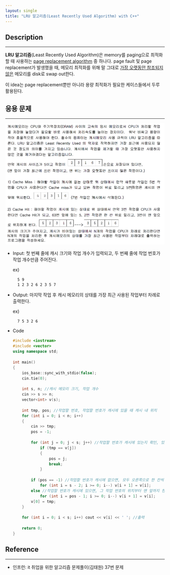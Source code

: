 ```yaml
---
layout: single
title: "LRU 알고리즘(Least Recently Used Algorithm) with C++"
---
```


## Description
---

**LRU 알고리즘**(Least Recently Used Algorithm)은 memory를 paging으로 최적화할 때 사용하는 [page replacement algorithm](https://github.com/ITHwang/ITHwang.github.io/blob/master/_posts/2021-03-08-algorithm-page-replacement-algorithm.md) 중 하나다. page fault 및 page replacement가 발생했을 때, 메모리 최적화를 위해 말 그대로 <u>가장 오랫동안 참조되지 않은</u> 메모리를 disk로 swap out한다.

이 idea는 page replacement뿐만 아니라 용량 최적화가 필요한 케이스들에서 두루 활용된다.

## 응용 문제
---

<!-- ![lru-1](https://github.com/ITHwang/ITHwang.github.io/blob/master/_images/20210307-lru-1.png?raw=true) -->
![lru-1](/_images/20210307-lru-1.png?raw=true)

- Input: 첫 번째 줄에 캐시 크기와 작업 개수가 입력되고, 두 번째 줄에 작업 번호가 작업 개수만큼 주어진다.

    ex)

        5 9
        1 2 3 2 6 2 3 5 7

- Output: 마지막 작업 후 캐시 메모리의 상태를 가장 최근 사용된 작업부터 차례로 출력한다.

    ex)
    
        7 5 3 2 6

- Code

    ```cpp
    #include <iostream>
    #include <vector>
    using namespace std;

    int main()
    {
        ios_base::sync_with_stdio(false);
        cin.tie(0);

        int s, n; //캐시 메모리 크기, 작업 개수
        cin >> s >> n;
        vector<int> v(s);

        int tmp, pos; //작업할 번호, 작업할 번호가 캐시에 있을 때 캐시 내 위치 
        for (int i = 0; i < n; i++)
        {
            cin >> tmp;
            pos = -1;

            for (int j = 0; j < s; j++) //작업할 번호가 캐시에 있는지 확인, 있으면 위치를 pos에 copy
                if (tmp == v[j])
                {
                    pos = j;
                    break;
                }

            if (pos == -1) //작업할 번호가 캐시에 없으면, 모두 오른쪽으로 한 칸씩 옮기고 맨 왼쪽에 삽입
                for (int i = s - 2; i >= 0; i--) v[i + 1] = v[i];
            else //작업할 번호가 캐시에 있으면, 그 작업 번호의 위치부터 맨 앞까지 한 칸씩 옮기고 맨 왼쪽에 삽입 
                for (int i = pos - 1; i >= 0; i--) v[i + 1] = v[i];
            v[0] = tmp;
        }

        for (int i = 0; i < s; i++) cout << v[i] << ' '; //출력

        return 0;
    }
    ```

## Reference
---

- 인프런: it 취업을 위한 알고리즘 문제풀이(김태원) 37번 문제